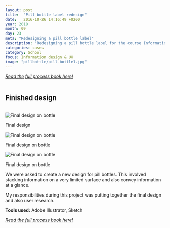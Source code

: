 ```yaml
---
layout: post
title:  "Pill bottle label redesign"
date:   2016-10-26 14:16:49 +0200
year: 2018
month: 09
day: 23
meta: "Redesigning a pill bottle label"
description: "Redesigning a pill bottle label for the course Information Design at Georgia Institute of Technology"
categories: cases
category: School
focus: Information design & UX
image: "pillbottle/pill-bottle1.jpg"
---
```


<a style="text-decoration:underline;" href="{{site.baseurl}}/images/pillbottle/processbook_marcus_johansson-compressed.pdf" >_Read the full process book here!_</a>
<br><br>

<h2>Finished design</h2>
<br>
<img data-src="{{site.baseurl}}/images/pillbottle/pill-bottle-final.jpg" alt="Final design on bottle" class="img-full lazyload" />
<p class="imgDesc">Final design</p>
<img data-src="{{site.baseurl}}/images/pillbottle/pill-bottle1.jpg" alt="Final design on bottle" class="img-full lazyload" />
<p class="imgDesc">Final design on bottle</p>
<img data-src="{{site.baseurl}}/images/pillbottle/pill-bottle2.jpg" alt="Final design on bottle" class="img-full lazyload" />
<p class="imgDesc">Final design on bottle</p>


We were asked to create a new design for pill bottles. This involved stacking information on a very limited surface and also convey information at a glance.

My responsibilities during this project was putting together the final design and also user research.

__Tools used:__ Adobe Illustrator, Sketch

<a style="text-decoration:underline;" href="{{site.baseurl}}/images/pillbottle/processbook_marcus_johansson-compressed.pdf" >_Read the full process book here!_</a>
